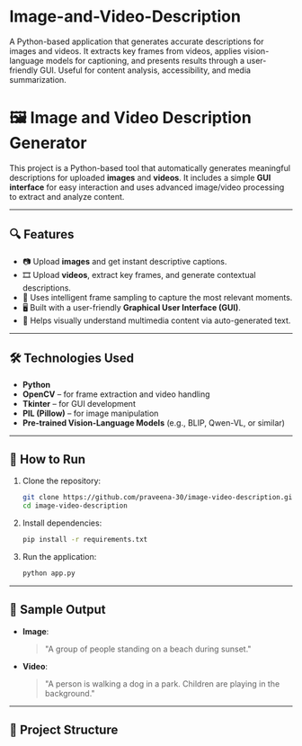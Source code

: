 # Image-and-Video-Description
A Python-based application that generates accurate descriptions for images and videos. It extracts key frames from videos, applies vision-language models for captioning, and presents results through a user-friendly GUI. Useful for content analysis, accessibility, and media summarization.
# 🖼️ Image and Video Description Generator

This project is a Python-based tool that automatically generates meaningful descriptions for uploaded **images** and **videos**. It includes a simple **GUI interface** for easy interaction and uses advanced image/video processing to extract and analyze content.

---

## 🔍 Features

- 📷 Upload **images** and get instant descriptive captions.
- 🎞️ Upload **videos**, extract key frames, and generate contextual descriptions.
- 🧠 Uses intelligent frame sampling to capture the most relevant moments.
- 🖥️ Built with a user-friendly **Graphical User Interface (GUI)**.
- 💬 Helps visually understand multimedia content via auto-generated text.

---

## 🛠️ Technologies Used

- **Python**
- **OpenCV** – for frame extraction and video handling
- **Tkinter** – for GUI development
- **PIL (Pillow)** – for image manipulation
- **Pre-trained Vision-Language Models** (e.g., BLIP, Qwen-VL, or similar)

---

## 🚀 How to Run

1. Clone the repository:
    ```bash
    git clone https://github.com/praveena-30/image-video-description.git
    cd image-video-description
    ```

2. Install dependencies:
    ```bash
    pip install -r requirements.txt
    ```

3. Run the application:
    ```bash
    python app.py
    ```

---

## 📸 Sample Output

- **Image**:
    > "A group of people standing on a beach during sunset."

- **Video**:
    > "A person is walking a dog in a park. Children are playing in the background."

---

## 📁 Project Structure

